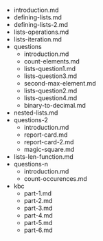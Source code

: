- introduction.md
- defining-lists.md
- defining-lists-2.md
- lists-operations.md
- lists-iteration.md
- questions
  - introduction.md
  - count-elements.md
  - lists-question1.md
  - lists-question3.md
  - second-max-element.md
  - lists-question2.md
  - lists-question4.md
  - binary-to-decimal.md
- nested-lists.md
- questions-2
  - introduction.md
  - report-card.md
  - report-card-2.md
  - magic-square.md
- lists-len-function.md
- questions-n
  - introduction.md
  - count-occurences.md
- kbc
  - part-1.md
  - part-2.md
  - part-3.md
  - part-4.md
  - part-5.md
  - part-6.md